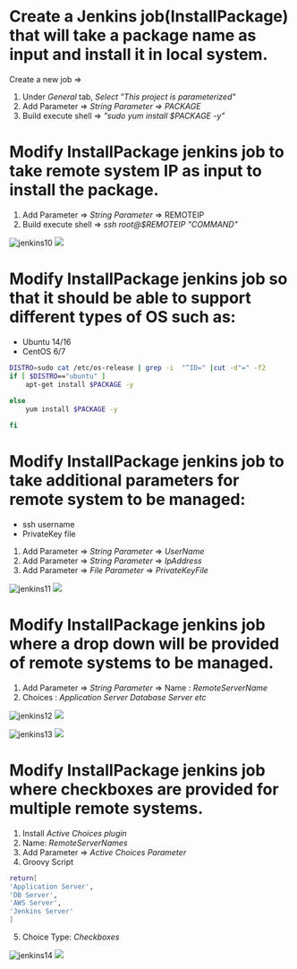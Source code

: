 # Create a Jenkins job(InstallPackage) that will take a package name as input and install it in local system.

 Create a new job =>
1. Under _General_ tab, _Select "This project is parameterized"_
2. Add Parameter => _String Parameter => _PACKAGE__
3. Build execute shell =>  _"sudo yum install $PACKAGE -y"_

# Modify InstallPackage jenkins job to take remote system IP as input to install the package.

1. Add Parameter => _String Parameter_ => REMOTEIP
2. Build execute shell =>  _ssh root@$REMOTEIP "COMMAND"_

![jenkins10](ninja/ajay/images/jenkins10.PNG)
![](https://gitlab.com/ot-devops-ninja/batch6/jenkins/tree/ajay/ninja/ajay/images/jenkins10.PNG) 
 
# Modify InstallPackage jenkins job so that it should be able to support different types of OS such as:
  * Ubuntu 14/16
  * CentOS 6/7

```bash
DISTRO=sudo cat /etc/os-release | grep -i  "^ID=" |cut -d"=" -f2
if [ $DISTRO=="ubuntu" ]
	apt-get install $PACKAGE -y
	
else
	yum install $PACKAGE -y

fi 
```

# Modify InstallPackage jenkins job to take additional parameters for remote system to be managed:
  * ssh username
  * PrivateKey file

1. Add Parameter => _String Parameter_ => _UserName_
2. Add Parameter => _String Parameter_ => _IpAddress_
3. Add Parameter => _File Parameter_ => _PrivateKeyFile_

![jenkins11](ninja/ajay/images/jenkins11.PNG)
![](https://gitlab.com/ot-devops-ninja/batch6/jenkins/tree/ajay/ninja/ajay/images/jenkins11.PNG)

# Modify InstallPackage jenkins job where a drop down will be provided of remote systems to be managed.

1. Add Parameter => _String Parameter_ => Name : _RemoteServerName_
2. Choices : _Application Server Database Server etc_

![jenkins12](ninja/ajay/images/jenkins12.PNG)
![](https://gitlab.com/ot-devops-ninja/batch6/jenkins/tree/ajay/ninja/ajay/images/jenkins12.PNG)

![jenkins13](ninja/ajay/images/jenkins13.PNG)
![](https://gitlab.com/ot-devops-ninja/batch6/jenkins/tree/ajay/ninja/ajay/images/jenkins13.PNG)

# Modify InstallPackage jenkins job where checkboxes are provided for multiple remote systems.

1. Install _Active Choices plugin_
2. Name: _RemoteServerNames_
3. Add Parameter => _Active Choices Parameter_
4. Groovy Script
```bash
return[
'Application Server',
'DB Server',
'AWS Server',
'Jenkins Server'
]
```
5. Choice Type: _Checkboxes_

![jenkins14](ninja/ajay/images/jenkins14.PNG)
![](https://gitlab.com/ot-devops-ninja/batch6/jenkins/tree/ajay/ninja/ajay/images/jenkins14.PNG)


